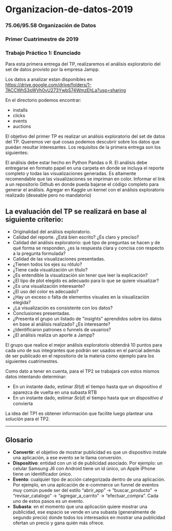 # Organizacion-de-datos-2019


### 75.06/95.58 Organización de Datos ###
### Primer Cuatrimestre de 2019 ###
### Trabajo Práctico 1: Enunciado ###


Para esta primera entrega del TP, realizaremos el análisis exploratorio del set de datos provisto por la empresa Jampp. 

Los datos a analizar estan disponibles en https://drive.google.com/drive/folders/1-7ACCWhS3sWVh0vU273YwbS74WmzEhLa?usp=sharing

En el directorio podemos encontrar:

* installs 
* clicks 
* events 
* auctions
 
El objetivo del primer TP es realizar un análisis exploratorio del set de datos del TP. Queremos ver qué cosas podemos descubrir sobre los datos que puedan resultar interesantes. Los requisitos de la primera entrega son los siguientes:

El análisis debe estar hecho en Python Pandas o R.
El análisis debe entregarse en formato papel en una carpeta en donde se incluya el reporte completo y todas las visualizaciones generadas. Es altamente recomendable que las visualizaciones se impriman en color.
Informar el link a un repositorio Github en donde pueda bajarse el código completo para generar el análisis.
Agregar en Kaggle un kernel con el análisis exploratorio realizado (deseable pero no mandatorio)

## La evaluación del TP se realizará en base al siguiente criterio:

* Originalidad del análisis exploratorio. 
* Calidad del reporte. ¿Está bien escrito? ¿Es claro y preciso? 
* Calidad del análisis exploratorio: qué tipo de preguntas se hacen y de qué forma se responden, ¿es la respuesta clara y concisa con respecto a la pregunta formulada? 
* Calidad de las visualizaciones presentadas.
* ¿Tienen todos los ejes su rótulo?
* ¿Tiene cada visualización un título?
* ¿Es entendible la visualización sin tener que leer la explicación?
* ¿El tipo de plot elegido es adecuado para lo que se quiere visualizar?
* ¿Es una visualización interesante?
* ¿El uso del color es adecuado?
* ¿Hay un exceso o falta de elementos visuales en la visualización elegida?
* ¿La visualización es consistente con los datos?
* Conclusiones presentadas.
* ¿Presenta el grupo un listado de "insights" aprendidos sobre los datos en base al análisis realizado? ¿Es interesante?
* ¿Identificaron patrones o funnels de usuarios? 
* ¿El análisis realiza un aporte a Jampp?

El grupo que realice el mejor análisis exploratorio obtendrá 10 puntos para cada uno de sus integrantes que podrán ser usados en el parcial además de ser publicado en el repositorio de la materia como ejemplo para los siguientes cuatrimestres.

Como dato a tener en cuenta, para el TP2 se trabajará con estos mismos datos intentando determinar:
* En un instante dado, estimar 𝑆𝑡(𝑑) el tiempo hasta que un dispositivo 𝑑 aparezca de vuelta en una subasta RTB
* En un instante dado, estimar 𝑆𝑐(𝑑) el tiempo hasta que un dispositivo 𝑑 convierta

La idea del TP1 es obtener información que facilite luego plantear una solución para el TP2.

---
## Glosario

* **Convertir**: el objetivo de mostrar publicidad es que un dispositivo instale una aplicación, a ese evento se le llama conversión.
* **Dispositivo**: entidad con un id de publicidad asociado. Por ejemplo: un celular Samsung J6 con Android tiene un id único, un Apple iPhone tiene un identificador único. 
* **Evento**: cualquier tipo de acción categorizada dentro de una aplicación. Por ejemplo, en una aplicación de e-commerce un funnel de eventos muy común puede ser del estilo “abrir_app” → “buscar_producto” → “revisar_catalogo” → “agregar_a_carrito” → “efectuar_compra”. Cada uno de estos pasos es un evento.
* **Subasta**: en el momento que una aplicación quiere mostrar una publicidad, ese espacio se vende en una subasta (generalmente de segundo precio) donde todos los interesados en mostrar una publicidad ofertan un precio y gana quién más ofrece.

